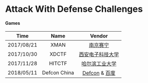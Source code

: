 # Attack With Defense Challenges


#### Games

|Time|Name|Vendor|
|:-:|:-:|:-:|
|2017/08/21|XMAN|[南京赛宁](http://www.cyberpeace.cn/)|
|2017/10/30|XDCTF|[西安电子科技大学](http://www.xidian.edu.cn/)|
|2017/11/28|HITCTF|[哈尔滨工业大学](http://www.hit.edu.cn/)|
|2018/05/11|Defcon China|[Defcon](https://www.defcon.org/) & [百度](https://baidu.com/)|

